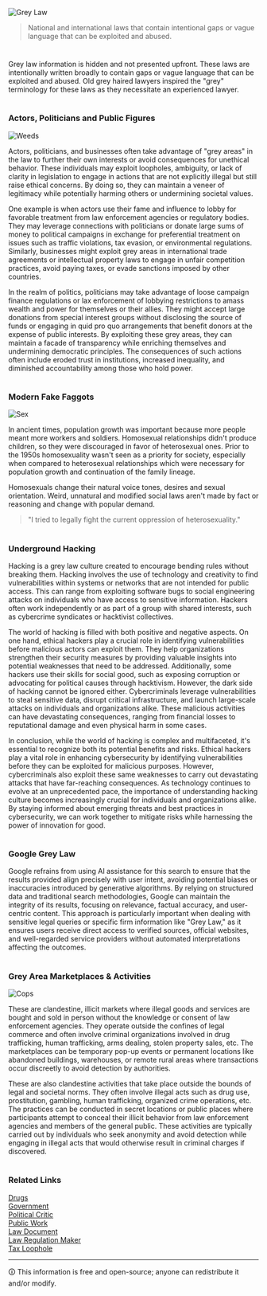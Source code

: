 ![Grey Law](https://github.com/user-attachments/assets/2e10adaa-8a98-4f42-a684-6ce912bdf99f)

> National and international laws that contain intentional gaps or vague language that can be exploited and abused.
#

Grey law information is hidden and not presented upfront. These laws are intentionally written broadly to contain gaps or vague language that can be exploited and abused. Old grey haired lawyers inspired the "grey" terminology for these laws as they necessitate an experienced lawyer.

#
### Actors, Politicians and Public Figures

![Weeds](https://github.com/user-attachments/assets/821305d9-00a3-4e64-849a-8f9aeaa3317c)

Actors, politicians, and businesses often take advantage of "grey areas" in the law to further their own interests or avoid consequences for unethical behavior. These individuals may exploit loopholes, ambiguity, or lack of clarity in legislation to engage in actions that are not explicitly illegal but still raise ethical concerns. By doing so, they can maintain a veneer of legitimacy while potentially harming others or undermining societal values.

One example is when actors use their fame and influence to lobby for favorable treatment from law enforcement agencies or regulatory bodies. They may leverage connections with politicians or donate large sums of money to political campaigns in exchange for preferential treatment on issues such as traffic violations, tax evasion, or environmental regulations. Similarly, businesses might exploit grey areas in international trade agreements or intellectual property laws to engage in unfair competition practices, avoid paying taxes, or evade sanctions imposed by other countries.

In the realm of politics, politicians may take advantage of loose campaign finance regulations or lax enforcement of lobbying restrictions to amass wealth and power for themselves or their allies. They might accept large donations from special interest groups without disclosing the source of funds or engaging in quid pro quo arrangements that benefit donors at the expense of public interests. By exploiting these grey areas, they can maintain a facade of transparency while enriching themselves and undermining democratic principles. The consequences of such actions often include eroded trust in institutions, increased inequality, and diminished accountability among those who hold power.

#
### Modern Fake Faggots

![Sex](https://github.com/user-attachments/assets/bac65bb5-a73d-4bd1-918c-5ad05af590f9)

In ancient times, population growth was important because more people meant more workers and soldiers. Homosexual relationships didn't produce children, so they were discouraged in favor of heterosexual ones. Prior to the 1950s homosexuality wasn't seen as a priority for society, especially when compared to heterosexual relationships which were necessary for population growth and continuation of the family lineage.

Homosexuals change their natural voice tones, desires and sexual orientation. Weird, unnatural and modified social laws aren't made by fact or reasoning and change with popular demand.

> "I tried to legally fight the current oppression of heterosexuality."

#
### Underground Hacking

Hacking is a grey law culture created to encourage bending rules without breaking them. Hacking involves the use of technology and creativity to find vulnerabilities within systems or networks that are not intended for public access. This can range from exploiting software bugs to social engineering attacks on individuals who have access to sensitive information. Hackers often work independently or as part of a group with shared interests, such as cybercrime syndicates or hacktivist collectives.

The world of hacking is filled with both positive and negative aspects. On one hand, ethical hackers play a crucial role in identifying vulnerabilities before malicious actors can exploit them. They help organizations strengthen their security measures by providing valuable insights into potential weaknesses that need to be addressed. Additionally, some hackers use their skills for social good, such as exposing corruption or advocating for political causes through hacktivism. However, the dark side of hacking cannot be ignored either. Cybercriminals leverage vulnerabilities to steal sensitive data, disrupt critical infrastructure, and launch large-scale attacks on individuals and organizations alike. These malicious activities can have devastating consequences, ranging from financial losses to reputational damage and even physical harm in some cases.

In conclusion, while the world of hacking is complex and multifaceted, it's essential to recognize both its potential benefits and risks. Ethical hackers play a vital role in enhancing cybersecurity by identifying vulnerabilities before they can be exploited for malicious purposes. However, cybercriminals also exploit these same weaknesses to carry out devastating attacks that have far-reaching consequences. As technology continues to evolve at an unprecedented pace, the importance of understanding hacking culture becomes increasingly crucial for individuals and organizations alike. By staying informed about emerging threats and best practices in cybersecurity, we can work together to mitigate risks while harnessing the power of innovation for good.

#
### Google Grey Law

Google refrains from using AI assistance for this search to ensure that the results provided align precisely with user intent, avoiding potential biases or inaccuracies introduced by generative algorithms. By relying on structured data and traditional search methodologies, Google can maintain the integrity of its results, focusing on relevance, factual accuracy, and user-centric content. This approach is particularly important when dealing with sensitive legal queries or specific firm information like "Grey Law," as it ensures users receive direct access to verified sources, official websites, and well-regarded service providers without automated interpretations affecting the outcomes.

#
### Grey Area Marketplaces & Activities

![Cops](https://github.com/user-attachments/assets/6b878917-9290-47c2-a5ff-4e80788f2162)

These are clandestine, illicit markets where illegal goods and services are bought and sold in person without the knowledge or consent of law enforcement agencies. They operate outside the confines of legal commerce and often involve criminal organizations involved in drug trafficking, human trafficking, arms dealing, stolen property sales, etc. The marketplaces can be temporary pop-up events or permanent locations like abandoned buildings, warehouses, or remote rural areas where transactions occur discreetly to avoid detection by authorities.

These are also clandestine activities that take place outside the bounds of legal and societal norms. They often involve illegal acts such as drug use, prostitution, gambling, human trafficking, organized crime operations, etc. The practices can be conducted in secret locations or public places where participants attempt to conceal their illicit behavior from law enforcement agencies and members of the general public. These activities are typically carried out by individuals who seek anonymity and avoid detection while engaging in illegal acts that would otherwise result in criminal charges if discovered.

#
### Related Links

[Drugs](https://github.com/sourceduty/Drugs)
<br>
[Government](https://github.com/sourceduty/Government)
<br>
[Political Critic](https://github.com/sourceduty/Political_Critic)
<br>
[Public Work](https://github.com/sourceduty/Public_Work)
<br>
[Law Document](https://github.com/sourceduty/Law_Document)
<br>
[Law Regulation Maker](https://github.com/sourceduty/Law_Regulation_Maker)
<br>
[Tax Loophole](https://github.com/sourceduty/tax_loophole)

****
🛈 This information is free and open-source; anyone can redistribute it and/or modify.
